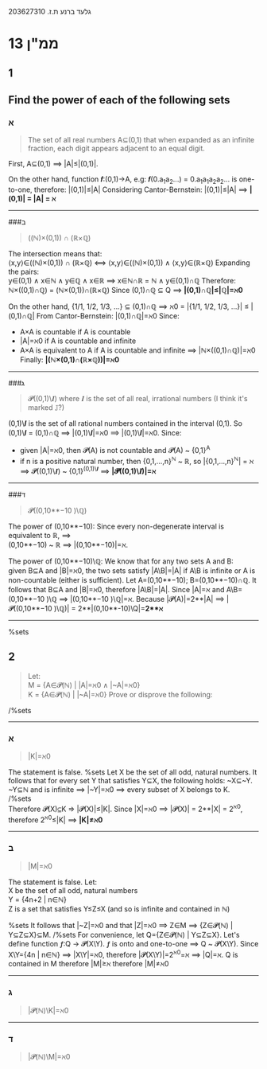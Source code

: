 גלעד ברנע ת.ז. 203627310
# ממ"ן 13
## 1
**Find the power of each of the following sets**
---

### א
> The set of all real numbers A⊆(0,1) that when expanded as an infinite fraction, each digit appears adjacent to an equal digit.

First, A⊆(0,1) ⟹ |A|≤|(0,1)|.

On the other hand, function 𝒇:(0,1)→A, e.g: 𝒇(0.a<sub>1</sub>a<sub>2</sub>...) = 0.a<sub>1</sub>a<sub>1</sub>a<sub>2</sub>a<sub>2</sub>... is one-to-one, therefore:
|(0,1)|≤|A|
Considering Cantor-Bernstein: |(0,1)|≤|A| ⟹ **|(0,1)| = |A| = ℵ**

---
###ב
> ((ℕ)×(0,1)) ∩ (ℝ×ℚ)

The intersection means that:  
⟨x,y⟩∈((ℕ)×(0,1)) ∩ (ℝ×ℚ) ⟺ ⟨x,y⟩∈((ℕ)×(0,1)) ∧ ⟨x,y⟩∈(ℝ×ℚ)
Expanding the pairs:  
y∈(0,1) ∧ x∈ℕ ∧ y∈ℚ ∧ x∈ℝ ⟹ x∈ℕ∩ℝ = ℕ ∧ y∈(0,1)∩ℚ
Therefore:  
ℕ×((0,1)∩ℚ) = (ℕ×(0,1))∩(ℝ×ℚ)
Since (0,1)∩ℚ ⊆ Q ⟹ **|(0,1)∩ℚ|≤|ℚ|=ℵ0**

On the other hand, 
{1/1, 1/2, 1/3, ...} ⊆ (0,1)∩ℚ ⟹ ℵ0 = |{1/1, 1/2, 1/3, ...}| ≤ |(0,1)∩ℚ|
From Cantor-Bernstein: |(0,1)∩ℚ|=ℵ0
Since:  
- A×A is countable if A is countable  
- |A|=ℵ0 if A is countable and infinite  
- A×A is equivalent to A if A is countable and infinite
⟹
|ℕ×((0,1)∩ℚ)|=ℵ0 
Finally:
**|(ℕ×(0,1)∩(ℝ×ℚ))|=ℵ0**

---
###ג
> 𝓟((0,1)\\𝑰) where 𝑰 is the set of all real, irrational numbers (I think it's marked 𝕁?)

(0,1)\\𝑰 is the set of all rational numbers contained in the interval (0,1).
So (0,1)\\𝑰 = (0,1)∩ℚ ⟹ |(0,1)\\𝑰|=ℵ0 ⟹ |(0,1)\\𝑰|=ℵ0.
Since:  
- given |A|=ℵ0, then 𝓟(A) is not countable and 𝓟(A) ~ {0,1}<sup>A</sup>  
- if n is a positive natural number, then {0,1,...,n}<sup>ℕ</sup> ~ ℝ, so |{0,1,...,n}<sup>ℕ</sup>| = ℵ
⟹
𝓟((0,1)\\𝑰) ~ {0,1}<sup>(0,1)\\𝑰</sup> ⟹ **|𝓟((0,1)\\𝑰)|=ℵ**
---
###ד
> 𝓟((0,10**−10 )\\ℚ)

The power of (0,10**−10):
Since every non-degenerate interval is equivalent to ℝ, ⟹  
(0,10**−10) ~ ℝ ⟹ |(0,10**−10)|=ℵ.

The power of (0,10**−10)\\ℚ:
We know that for any two sets A and B:  
given B⊆A and |B|=ℵ0, the two sets satisfy |A\B|=|A| if A\B is infinite or A is non-countable (either is sufficient). 
Let A=(0,10**−10); B=(0,10**−10)∩ℚ. It follows that B⊆A and |B|=ℵ0, therefore |A\B|=|A|.
Since |A|=ℵ and A\B=(0,10**−10 )\\ℚ ⟹ |(0,10**−10 )\\ℚ|=ℵ.
Because |𝓟(A)|=2**|A| ⟹ |𝓟((0,10**−10 )\\ℚ)| = 2**|(0,10**-10)\\Q|=__2**ℵ__ 

--- 
%sets
## 2
> Let:  
> M = {A∈𝓟(ℕ) | |A|=ℵ0 ∧ |~A|=ℵ0}  
> K = {A∈𝓟(ℕ) | |~A|=ℵ0}
> Prove or disprove the following:

/%sets

---
### א
> |K|=ℵ0

The statement is false.
%sets
Let X be the set of all odd, natural numbers. It follows that for every set Y that satisfies Y⊆X, the following holds: ~X⊆~Y.
~Y⊆ℕ and is infinite ⟹ |~Y|=ℵ0 ⟹ every subset of X belongs to K.  
/%sets  
Therefore 𝓟(X)⊆K ⇒ |𝓟(X)|≤|K|.
Since |X|=ℵ0 ⟹ |𝓟(X)| = 2**|X| = 2<sup>ℵ0</sup>, therefore 2<sup>ℵ0</sup>≤|K| ⟹ <b>|K|≠ℵ0</b> 

---
### ב
> |M|=ℵ0

The statement is false.
Let:  
X be the set of all odd, natural numbers  
Y = {4n+2 | n∈ℕ}  
Z is a set that satisfies Y≤Z≤X (and so is infinite and contained in ℕ)

%sets
It follows that |~Z|=ℵ0 and that |Z|=ℵ0 ⟹ Z∈M ⟹ {Z∈𝓟(ℕ) | Y⊆Z⊆X}⊆M.
/%sets
For convenience, let Q={Z∈𝓟(ℕ) | Y⊆Z⊆X}.
Let's define function 𝒇:Q → 𝓟(X\\Y). 𝒇 is onto and one-to-one ⟹ Q ~ 𝓟(X\\Y).
Since X\\Y={4n | n∈ℕ} ⟹ |X\\Y|=ℵ0, therefore |𝓟(X\\Y)|=2<sup>ℵ0</sup>=ℵ ⟹ |Q|=ℵ.
Q is contained in M therefore |M|≥ℵ therefore |M|≠ℵ0

---
### ג
> |𝓟(ℕ)\\K|=ℵ0
---
### ד
> |𝓟(ℕ)\\M|=ℵ0